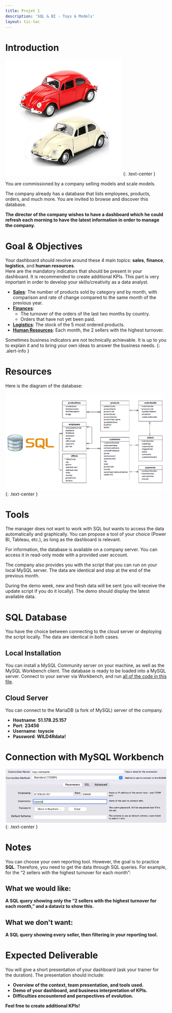 ```yaml
---
title: Projet 1
description: 'SQL & BI - Toys & Models'
layout: tic-tac
---
```


# Introduction

![Header](assets/image/header.PNG)
{: .text-center }

You are commissioned by a company selling models and scale models. 

The company already has a database that lists employees, products, orders, and much more. You are invited to browse and discover this database.

**The director of the company wishes to have a dashboard which he could refresh each morning to have the latest information in order to manage the company.**

# Goal & Objectives

Your dashboard should revolve around these 4 main topics: **sales**, **finance**, **logistics**, and **human resources**.  
Here are the mandatory indicators that should be present in your dashboard. It is recommended to create additional KPIs. This part is very important in order to develop your skills/creativity as a data analyst.

- <u><b>Sales</b></u>: The number of products sold by category and by month, with comparison and rate of change compared to the same month of the previous year.
- <u><b>Finances</b></u>:
  - The turnover of the orders of the last two months by country.
  - Orders that have not yet been paid.
- <u><b>Logistics</b></u>: The stock of the 5 most ordered products.
- <u><b>Human Resources</b></u>: Each month, the 2 sellers with the highest turnover.

Sometimes business indicators are not technically achievable. It is up to you to explain it and to bring your own ideas to answer the business needs.
{: .alert-info }

# Resources

Here is the diagram of the database:

![Diagram](assets/image/diagram.PNG)
{: .text-center }

# Tools

The manager does not want to work with SQL but wants to access the data automatically and graphically. You can propose a tool of your choice (Power BI, Tableau, etc.), as long as the dashboard is relevant.

For information, the database is available on a company server. You can access it in read-only mode with a provided user account.

The company also provides you with the script that you can run on your local MySQL server. The data are identical and stop at the end of the previous month.

During the demo week, new and fresh data will be sent (you will receive the update script if you do it locally). The demo should display the latest available data.

# SQL Database

You have the choice between connecting to the cloud server or deploying the script locally. The data are identical in both cases.

## Local Installation

You can install a MySQL Community server on your machine, as well as the MySQL Workbench client. The database is ready to be loaded into a MySQL server. Connect to your server via Workbench, and run [all of the code in this file](https://drive.google.com/file/d/103Qm2gwiTkRFlHH4Sn-dOSAW97b8zX8U/view?usp=sharing).

## Cloud Server

You can connect to the MariaDB (a fork of MySQL) server of the company.

- **Hostname**: **51.178.25.157**
- **Port**: **23456**
- **Username**: **toyscie**
- **Password**: **WILD4Rdata!**

# Connection with MySQL Workbench

![MySQL_Connect](assets/image/mysql_connection.PNG)
{: .text-center }

# Notes

You can choose your own reporting tool. However, the goal is to practice **SQL**. Therefore, you need to get the data through SQL queries. For example, for the “2 sellers with the highest turnover for each month”:

## <b>What we would like:</b>
<b>A SQL query showing **only** the “2 sellers with the highest turnover for each month,” and a dataviz to show this.</b>

## <b>What we don't want:</b>
<b>A SQL query showing every seller, then filtering in your reporting tool.</b>

# Expected Deliverable

You will give a short presentation of your dashboard (ask your trainer for the duration). The presentation should include:

- **Overview of the context, team presentation, and tools used.**
- **Demo of your dashboard, and business interpretation of KPIs.**
- **Difficulties encountered and perspectives of evolution.**

**Feel free to create additional KPIs!**
